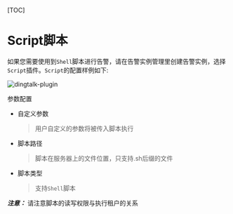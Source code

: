 [TOC]

# Script脚本

如果您需要使用到`Shell`脚本进行告警，请在告警实例管理里创建告警实例，选择`Script`插件。`Script`的配置样例如下:

![dingtalk-plugin](https://dolphinscheduler.apache.org/img/alert/script-plugin.png)

参数配置

* 自定义参数

  > 用户自定义的参数将被传入脚本执行

* 脚本路径

  > 脚本在服务器上的文件位置，只支持.sh后缀的文件

* 脚本类型

  > 支持`Shell`脚本

**_注意：_** 请注意脚本的读写权限与执行租户的关系

